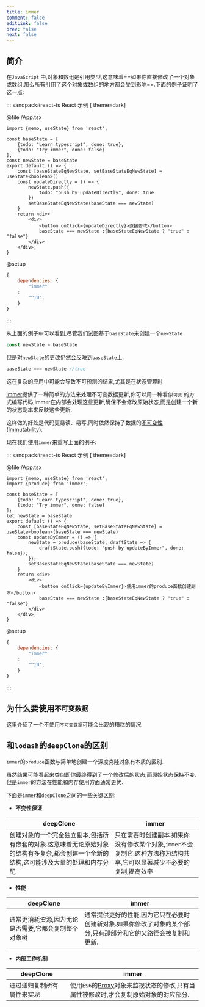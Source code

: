 ```yaml
---
title: immer
comment: false
editLink: false
prev: false
next: false
---
```


## 简介

在`JavaScript`
中,对象和数组是引用类型,这意味着==如果你直接修改了一个对象或数组,那么所有引用了这个对象或数组的地方都会受到影响==.下面的例子证明了这一点:

::: sandpack#react-ts React 示例 [  theme=dark]

@file /App.tsx

```tsx
import {memo, useState} from 'react';

const baseState = [
    {todo: "Learn typescript", done: true},
    {todo: "Try immer", done: false}
];
const newState = baseState
export default () => {
    const [baseStateEqNewState, setBaseStateEqNewState] = useState<boolean>()
    const updateDirectly = () => {
        newState.push({
            todo: "push by updateDirectly", done: true
        })
        setBaseStateEqNewState(baseState === newState)
    }
    return <div>
        <div>
            <button onClick={updateDirectly}>直接修改</button>
            baseState === newState :{baseStateEqNewState ? "true" : "false"}
        </div>
    </div>;
}
```

@setup

```js
{
    dependencies: {
        "immer"
    :
        "^10",
    }
}
```

:::

从上面的例子中可以看到,尽管我们试图基于`baseState`来创建一个`newState`

```ts
const newState = baseState
```

但是对`newState`的更改仍然会反映到`baseState`上.

```ts
baseState === newState //true
```

这在复杂的应用中可能会导致不可预测的结果,尤其是在状态管理时

[immer](https://www.npmjs.com/package/immer)提供了一种简单的方法来处理不可变数据更新,你可以用一种看似`可变`
的方式编写代码,immer在内部会处理这些更新,确保不会修改原始状态,而是创建一个新的状态副本来反映这些更新.

这样做的好处是代码更易读、易写,同时依然保持了数据的[不可变性(Immutability)](../../../Terminology/不可变性(Immutability).md).

现在我们使用`immer`来重写上面的例子:

::: sandpack#react-ts React 示例 [  theme=dark]

@file /App.tsx

```tsx
import {memo, useState} from 'react';
import {produce} from 'immer';

const baseState = [
    {todo: "Learn typescript", done: true},
    {todo: "Try immer", done: false}
];
let newState = baseState
export default () => {
    const [baseStateEqNewState, setBaseStateEqNewState] = useState<boolean>(baseState === newState)
    const updateByImmer = () => {
        newState = produce(baseState, draftState => {
            draftState.push({todo: "push by updateByImmer", done: false});
        });
        setBaseStateEqNewState(baseState === newState)
    }
    return <div>
        <div>
            <button onClick={updateByImmer}>使用immer的produce函数创建副本</button>
            baseState === newState :{baseStateEqNewState ? "true" : "false"}
        </div>
    </div>;
}
```

@setup

```js
{
    dependencies: {
        "immer"
    :
        "^10",
    }
}
```

:::

## 为什么要使用`不可变数据`

[这里](https://poe.com/s/fItBeZ48i4KrnanlpJTF)介绍了一个不使用`不可变数据`可能会出现的糟糕的情况

## 和`lodash`的`deepClone`的区别

`immer`的`produce`函数与简单地创建一个深度克隆对象有本质的区别.

虽然结果可能看起来类似即你最终得到了一个修改后的状态,而原始状态保持不变.但是`immer`的方法在性能和内存使用方面通常更优.

下面是`immer`和`deepClone`之间的一些关键区别:

* **不变性保证**

| deepClone                                                             | immer                                                            |
 |-----------------------------------------------------------------------|------------------------------------------------------------------|
| 创建对象的一个完全独立副本,包括所有嵌套的对象.这意味着无论原始对象的结构有多复杂,都会创建一个全新的结构,这可能涉及大量的处理和内存分配 | 只在需要时创建副本.如果你没有修改某个对象,`immer`不会复制它.这种方法称为结构共享,它可以显著减少不必要的复制,提高效率 | 

* **性能**

| deepClone                   | immer                                                     |
 |-----------------------------|-----------------------------------------------------------|
| 通常更消耗资源,因为无论是否需要,它都会复制整个对象树 | 通常提供更好的性能,因为它只在必要时创建新对象.如果你修改了对象的某个部分,只有那部分和它的父路径会被复制和更新. |

* **内部工作机制**

| deepClone     | immer                                                                                                                                      |
 |---------------|--------------------------------------------------------------------------------------------------------------------------------------------|
| 通过递归复制所有属性来实现 | 使用`ES6`的[Proxy](https://developer.mozilla.org/en-US/docs/Web/JavaScript/Reference/Global_Objects/Proxy)对象来监视状态的修改,只有当属性被修改时,才会复制原始对象的对应部分. |
